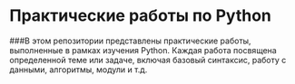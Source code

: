 # Практические работы по Python
###В этом репозитории представлены практические работы, выполненные в рамках изучения Python. Каждая работа посвящена определенной теме или задаче, включая базовый синтаксис, работу с данными, алгоритмы, модули и т.д.
